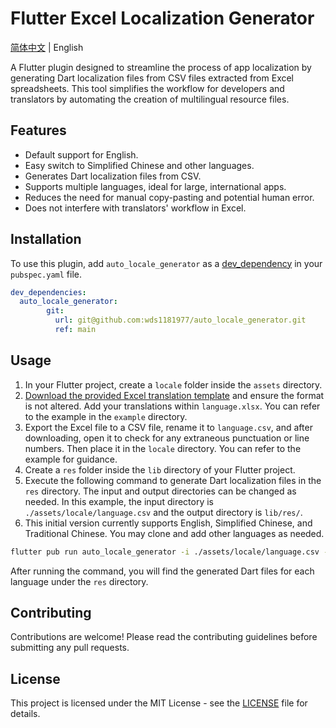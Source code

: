 # Flutter Excel Localization Generator

[简体中文](README.zh-CN.md) | English

A Flutter plugin designed to streamline the process of app localization by generating Dart localization files from CSV files extracted from Excel spreadsheets. This tool simplifies the workflow for developers and translators by automating the creation of multilingual resource files.

## Features

- Default support for English.
- Easy switch to Simplified Chinese and other languages.
- Generates Dart localization files from CSV.
- Supports multiple languages, ideal for large, international apps.
- Reduces the need for manual copy-pasting and potential human error.
- Does not interfere with translators' workflow in Excel.

## Installation

To use this plugin, add `auto_locale_generator` as a [dev_dependency](https://dart.dev/tools/pub/dependencies#dev-dependencies) in your `pubspec.yaml` file.

```yaml
dev_dependencies:
  auto_locale_generator: 
        git:
          url: git@github.com:wds1181977/auto_locale_generator.git
          ref: main
```

## Usage

1. In your Flutter project, create a `locale` folder inside the `assets` directory.
2. [Download the provided Excel translation template](example/assets/locale/language.xlsx) and ensure the format is not altered. Add your translations within `language.xlsx`. You can refer to the example in the `example` directory.
3. Export the Excel file to a CSV file, rename it to `language.csv`, and after downloading, open it to check for any extraneous punctuation or line numbers. Then place it in the `locale` directory. You can refer to the example for guidance.
4. Create a `res` folder inside the `lib` directory of your Flutter project.
5. Execute the following command to generate Dart localization files in the `res` directory. The input and output directories can be changed as needed. In this example, the input directory is `./assets/locale/language.csv` and the output directory is `lib/res/`.
6. This initial version currently supports English, Simplified Chinese, and Traditional Chinese. You may clone and add other languages as needed.

```sh
flutter pub run auto_locale_generator -i ./assets/locale/language.csv -o lib/res/ -r
```

After running the command, you will find the generated Dart files for each language under the `res` directory.

## Contributing

Contributions are welcome! Please read the contributing guidelines before submitting any pull requests.

## License

This project is licensed under the MIT License - see the [LICENSE](LICENSE) file for details.

